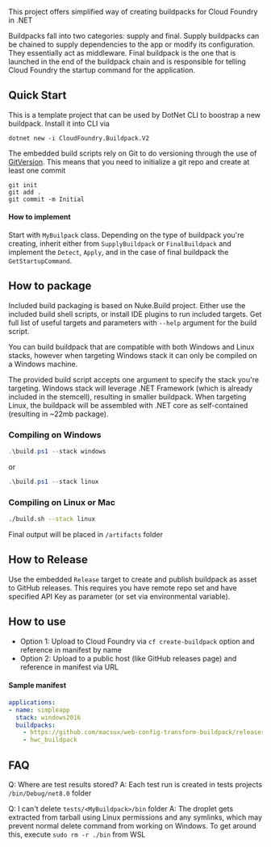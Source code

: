 This project offers simplified way of creating buildpacks for Cloud Foundry in .NET

Buildpacks fall into two categories: supply and final. Supply buildpacks can be chained to supply dependencies to the app or modify its configuration. They essentially act as middleware. Final buildpack is the one that is launched in the end of the buildpack chain and is responsible for telling Cloud Foundry the startup command for the application.

## Quick Start

This is a template project that can be used by DotNet CLI to boostrap a new buildpack. Install it into CLI via

```shell
dotnet new -i CloudFoundry.Buildpack.V2
```

The embedded build scripts rely on Git to do versioning through the use of [GitVersion](https://gitversion.readthedocs.io/en/latest/). This means that you need to initialize a git repo and create at least one commit

```shell
git init
git add .
git commit -m Initial
```

#### How to implement

Start with `MyBuilpack` class. Depending on the type of buildpack you're creating, inherit either from `SupplyBuildpack` or `FinalBuildpack` and implement the `Detect`, `Apply`, and in the case of final buildpack the `GetStartupCommand`.

## How to package

Included build packaging is based on Nuke.Build project. Either use the included build shell scripts, or install IDE plugins to run included targets. Get full list of useful targets and parameters with `--help` argument for the build script. 

You can build buildpack that are compatible with both Windows and Linux stacks, however when targeting Windows stack it can only be compiled on a Windows machine.

The provided build script accepts one argument to specify the stack you're targeting. Windows stack will leverage .NET Framework (which is already included in the stemcell), resulting in smaller buildpack. When targeting Linux, the buildpack will be assembled with .NET core as self-contained (resulting in ~22mb package).

### Compiling on Windows

```powershell
.\build.ps1 --stack windows
```

or

```powershell
.\build.ps1 --stack linux
```

### Compiling on Linux or Mac

```bash
./build.sh --stack linux
```

Final output will be placed in `/artifacts` folder

## How to Release

Use the embedded `Release` target to create and publish buildpack as asset to GitHub releases. This requires you have remote repo set and have specified API Key as parameter (or set via environmental variable).

## How to use

* Option 1: Upload to Cloud Foundry via `cf create-buildpack` option and reference in manifest by name
* Option 2: Upload to a public host (like GitHub releases page) and reference in manifest via URL

#### Sample manifest


```yaml
applications:
- name: simpleapp
  stack: windows2016
  buildpacks: 
    - https://github.com/macsux/web-config-transform-buildpack/releases/download/1.0/web-config-transform-buildpack.zip
    - hwc_buildpack
```

## FAQ

Q: Where are test results stored?
A: Each test run is created in tests projects `/bin/Debug/net8.0` folder

Q: I can't delete `tests/<MyBuildpack>/bin` folder
A: The droplet gets extracted from tarball using Linux permissions and any symlinks, which may prevent normal delete command from working on Windows. To get around this, execute `sudo rm -r ./bin` from WSL
